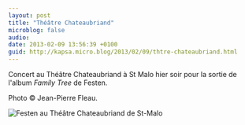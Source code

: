 ```yaml
---
layout: post
title: "Théâtre Chateaubriand"
microblog: false
audio: 
date: 2013-02-09 13:56:39 +0100
guid: http://kapsa.micro.blog/2013/02/09/thtre-chateaubriand.html
---
```

Concert au Théâtre Chateaubriand à St Malo hier soir pour la sortie de l'album _Family Tree_ de Festen.

Photo © Jean-Pierre Fleau.

<img src="http://www.jeankapsa.com/uploads/2018/252bdafde9.jpg" alt="Festen au Théâtre Chateaubriand de St-Malo"/>
